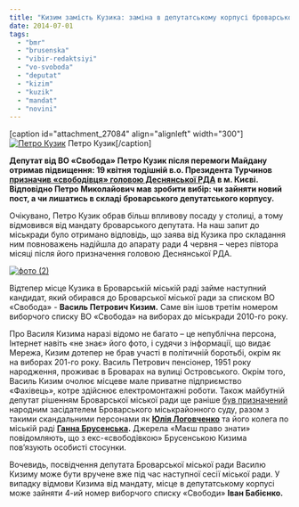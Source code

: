 ```yaml
---
title: "Кизим замість Кузика: заміна в депутатському корпусі броварської міськради"
date: 2014-07-01
tags: 
  - "bmr"
  - "brusenska"
  - "vibir-redaktsiyi"
  - "vo-svoboda"
  - "deputat"
  - "kizim"
  - "kuzik"
  - "mandat"
  - "novini"
---
```


\[caption id="attachment\_27084" align="alignleft" width="300"\][![Петро Кузик](https://mpz.brovary.org/wp-content/uploads/2014/06/139.jpg)](https://mpz.brovary.org/wp-content/uploads/2014/06/139.jpg) Петро Кузик\[/caption\]

**Депутат від ВО «Свобода» Петро Кузик після перемоги Майдану отримав підвищення: 19 квітня тодішній в.о. Президента Турчинов [призначив «свободівця» головою Деснянської РДА](http://www.president.gov.ua/documents/17438.html) в м. Києві. Відповідно Петро Миколайович мав зробити вибір: чи зайняти новий пост, а чи лишатись в складі броварського депутатського корпусу.**

Очікувано, Петро Кузик обрав більш впливову посаду у столиці, а тому відмовився від мандату броварського депутата. На наш запит до міськради було отримано відповідь, що заява від Кузика про складання ним повноважень надійшла до апарату ради 4 червня – через півтора місяці після його призначення головою Деснянської РДА.

[![фото (2)](https://mpz.brovary.org/wp-content/uploads/2014/06/foto-2.jpg)](https://mpz.brovary.org/wp-content/uploads/2014/06/foto-2.jpg)

Відтепер місце Кузика в Броварській міській раді займе наступний кандидат, який обирався до Броварської міської ради за списком ВО «Свобода» - **Василь Петрович Кизим.** Саме він ішов третім номером виборчого списку ВО «Свобода» на виборах до міськради 2010-го року.

Про Василя Кизима наразі відомо не багато – це непублічна персона, Інтернет навіть «не знає» його фото, і судячи з інформації, що видає Мережа, Кизим дотепер не брав участі в політичній боротьбі, окрім як на виборах 201-го року. Василь Петрович пенсіонер, 1951 року народження, проживає в Броварах на вулиці Островського. Окрім того, Василь Кизим очолює місцеве мале приватне підприємство «Фахівець», котре здійснює електромонтажні роботи. Також майбутній депутат рішенням Броварської міської ради ще раніше [був призначений](http://rizanenko.org/downloads/doc/9_sesia_BMR/37.pdf) народним засідателем Броварського міськрайонного суду, разом з такими скандальними персонами як [**Юлія Логовченко**](https://www.youtube.com/watch?v=3joGKV8wcoY) та його колега по міській раді **[Ганна Брусенська](https://mpz.brovary.org/u-brovarah-narodzhuyetsya-ponyattya-politichnoyi-vidpovidalnosti/).** Джерела «Маєш право знати» повідомляють, що з екс-«свободівкою» Брусенською Кизима пов’язують особисті стосунки.

Вочевидь, посвідчення депутата Броварської міської ради Василю Кизиму може бути вручене вже під час наступної сесії міської ради. У випадку відмови Кизима від мандату, місце в депутатському корпусі може зайняти 4-ий номер виборчого списку «Свободи» **Іван Бабієнко.**
